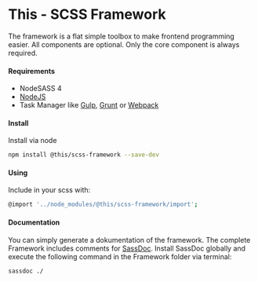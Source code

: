 # This - SCSS Framework
The framework is a flat simple toolbox to make frontend programming easier. All components are optional. Only the core component is always required.


#### Requirements
- NodeSASS 4
- [NodeJS](https://nodejs.org/en/)
- Task Manager like [Gulp](https://gulpjs.com/), [Grunt](https://gruntjs.com/) or [Webpack](https://webpack.js.org/)

#### Install

Install via node

```bash
npm install @this/scss-framework --save-dev
```

#### Using

Include in your scss with:

```bash
@import '../node_modules/@this/scss-framework/import';
```


#### Documentation

You can simply generate a dokumentation of the framework. The complete Framework includes comments for [SassDoc](http://sassdoc.com/). Install SassDoc globally and execute the following command in the Framework folder via terminal:

```bash
sassdoc ./
```
